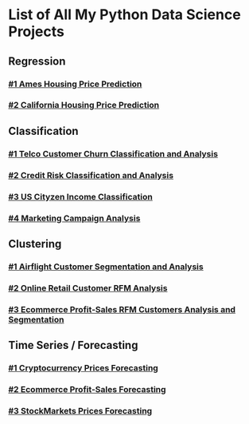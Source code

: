 # List of All My Python Data Science Projects

## Regression
### [#1 Ames Housing Price Prediction ](https://github.com/ELSady/Regression---Ames-Housing-Price-Prediction/blob/main/Ames%20Housing%20Price%20Predictions%20ML%20Model%20Performances%20and%20Evaluations.ipynb)
### [#2 California Housing Price Prediction ](https://github.com/ELSady/Regression-California-Housing-Price-Prediction/blob/main/California%20Housing%20Price%20Prediction%20Model%20Performances%20and%20Evaluation.ipynb)

## Classification
### [#1 Telco Customer Churn Classification and Analysis ](https://github.com/ELSady/Classification-Telcom-Churn-Modeling/blob/main/Churn%20Classification.ipynb)
### [#2 Credit Risk Classification and Analysis ](https://github.com/ELSady/Classification---Credit-Risk-Analysis/blob/main/Credit%20Risk%20Classification.ipynb)
### [#3 US Cityzen Income Classification ](https://github.com/ELSady/Classification-US-Cityzen-Income-/blob/main/Income%20Classification.ipynb)
### [#4 Marketing Campaign Analysis ](https://github.com/ELSady/Marketing-Campaign-Analysis/blob/main/Marketing%20Campaign%20Analysis.ipynb)

## Clustering
### [#1 Airflight Customer Segmentation and Analysis](https://github.com/ELSady/Clustering-Airflight-Customer-Segmentation-and-Analysis)
### [#2 Online Retail Customer RFM Analysis](https://github.com/ELSady/Regression-California-Housing-Price-Prediction/blob/main/README.md)
### [#3 Ecommerce Profit-Sales RFM Customers Analysis and Segmentation](https://github.com/ELSady/Online-Ecommerce-Profit-Sales-RFM-Customer-CLustering-and-Analysis/blob/main/E%20commerce%20Profit-Sales%20%2B%20Customer%20RFM%20Clustering%20and%20Analysis.ipynb)

## Time Series / Forecasting
### [#1 Cryptocurrency Prices Forecasting](https://github.com/ELSady/Forecasting-Cryptocurrencies-Price-Forecasting/blob/main/Crypto%20Prices%20Forecasting.ipynb)
### [#2 Ecommerce Profit-Sales Forecasting](https://github.com/ELSady/Bootcamp-Final-Project-US-E-commerce-Sales-and-Profit-Forecasting/blob/main/README.md)
### [#3 StockMarkets Prices Forecasting](https://github.com/ELSady/Forecasting-Stock-Markets-Price-Forecasting/blob/main/NVIDIA%2C%20AMAZON%20Stock%20Price%20Forecasting.ipynb)
